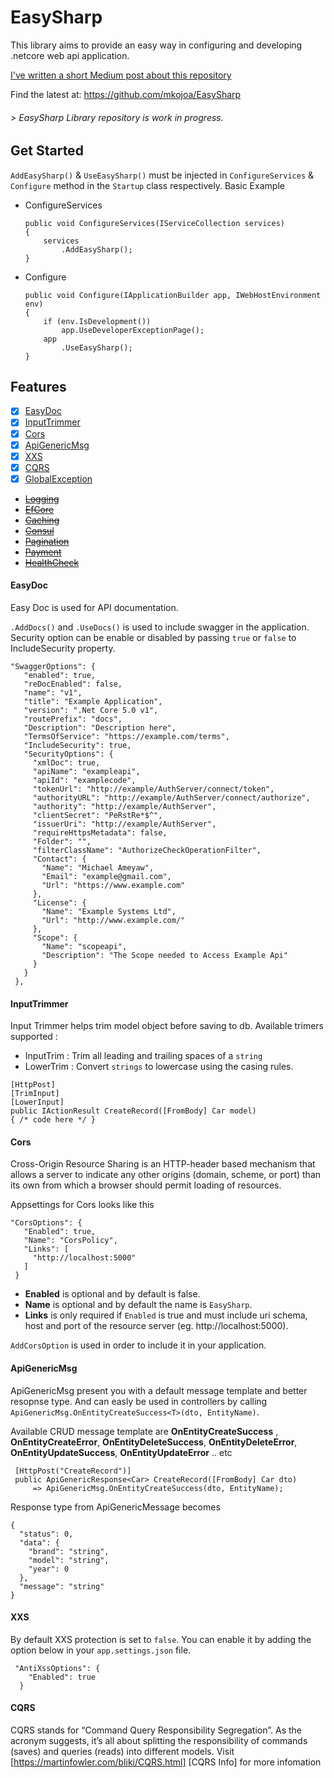 # EasySharp
This library aims to provide an easy way in configuring and developing .netcore web api application.

   [I've written a short Medium post about this repository](https://medium.com)
   
Find the latest at: https://github.com/mkojoa/EasySharp

###### > EasySharp Library repository is work in progress.

## Get Started
`AddEasySharp()` & `UseEasySharp()` must be injected in `ConfigureServices` & `Configure` method in the `Startup` class respectively.
Basic Example

- ConfigureServices

   ```
   public void ConfigureServices(IServiceCollection services)
   {
       services
           .AddEasySharp();
   }
   ```

- Configure

   ```
   public void Configure(IApplicationBuilder app, IWebHostEnvironment env)
   {
       if (env.IsDevelopment())
           app.UseDeveloperExceptionPage();
       app
           .UseEasySharp();
   }
   ```

## Features
- [x] [EasyDoc](#EasyDoc)
- [X] [InputTrimmer](#InputTrimmer)
- [X] [Cors](#Cors)
- [X] [ApiGenericMsg](#ApiGenericMsg)
- [X] [XXS](#XXS)
- [X] [CQRS](#CQRS)
- [X] [GlobalException](#GlobalException)
- [~~Logging~~](#Logging)
- [~~EfCore~~](#EfCore)
- [~~Caching~~](#Caching)
- [~~Consul~~](#Consul)
- [~~Pagination~~](#Pagination)
- [~~Payment~~](#Payment)
- [~~HealthCheck~~](#HealthCheck)
      
#### EasyDoc
Easy Doc is used for API documentation.

`.AddDocs()` and `.UseDocs()` is used to include swagger in the application.
 Security option can be enable or disabled by passing `true` or `false` to IncludeSecurity property.
 
 ```
"SwaggerOptions": {
    "enabled": true,
    "reDocEnabled": false,
    "name": "v1",
    "title": "Example Application",
    "version": ".Net Core 5.0 v1",
    "routePrefix": "docs",
    "Description": "Description here",
    "TermsOfService": "https://example.com/terms",
    "IncludeSecurity": true,
    "SecurityOptions": {
      "xmlDoc": true,
      "apiName": "exampleapi",
      "apiId": "examplecode",
      "tokenUrl": "http://example/AuthServer/connect/token",
      "authorityURL": "http://example/AuthServer/connect/authorize",
      "authority": "http://example/AuthServer",
      "clientSecret": "PeRstRe*$^",
      "issuerUri": "http://example/AuthServer",
      "requireHttpsMetadata": false,
      "Folder": "",
      "filterClassName": "AuthorizeCheckOperationFilter",
      "Contact": {
        "Name": "Michael Ameyaw",
        "Email": "example@gmail.com",
        "Url": "https://www.example.com"
      },
      "License": {
        "Name": "Example Systems Ltd",
        "Url": "http://www.example.com/"
      },
      "Scope": {
        "Name": "scopeapi",
        "Description": "The Scope needed to Access Example Api"
      }
    }
  },
```

#### InputTrimmer
Input Trimmer helps trim model object before saving to db. Available trimers supported :
 
 - InputTrim : Trim all leading and trailing spaces of a `string`
 - LowerTrim : Convert `strings` to lowercase using the casing rules.
 
 ```
 [HttpPost]
 [TrimInput]
 [LowerInput]
 public IActionResult CreateRecord([FromBody] Car model)
 { /* code here */ }
 ```
 
 #### Cors 
 Cross-Origin Resource Sharing  is an HTTP-header based mechanism that allows a server to indicate any other origins (domain, scheme, or port) than its own from which a browser should permit loading of resources.
 
 Appsettings for Cors looks like this
 
 ```
 "CorsOptions": {
    "Enabled": true,
    "Name": "CorsPolicy",
    "Links": [
      "http://localhost:5000"
    ]
  }
 ```
- **Enabled** is optional and by default is false.
- **Name** is optional and by default the name is `EasySharp`.
- **Links** is only required if `Enabled` is true and must include uri schema, host and port of the resource server (eg. http://localhost:5000).

`AddCorsOption` is used in order to include it in your application.


#### ApiGenericMsg 
ApiGenericMsg present you with a default message template and better resopnse type.
And can easly be used in controllers by calling `ApiGenericMsg.OnEntityCreateSuccess<T>(dto, EntityName)`.

Available CRUD message template are  **OnEntityCreateSuccess** , **OnEntityCreateError**, **OnEntityDeleteSuccess**, **OnEntityDeleteError**, 
**OnEntityUpdateSuccess**, **OnEntityUpdateError** .. etc

```
 [HttpPost("CreateRecord")]
 public ApiGenericResponse<Car> CreateRecord([FromBody] Car dto) 
     => ApiGenericMsg.OnEntityCreateSuccess(dto, EntityName);
```
Response type from ApiGenericMessage becomes

```
{
  "status": 0,
  "data": {
    "brand": "string",
    "model": "string",
    "year": 0
  },
  "message": "string"
}
```

#### XXS
By default XXS protection is set to `false`. You can enable it by adding the option below in your `app.settings.json` file.

```
 "AntiXssOptions": {
    "Enabled": true
  }
```

#### CQRS
CQRS stands for “Command Query Responsibility Segregation”. As the acronym suggests, it’s all about splitting the responsibility of commands (saves) and queries (reads) into different models. Visit [https://martinfowler.com/bliki/CQRS.html] [CQRS Info] for more infomation
